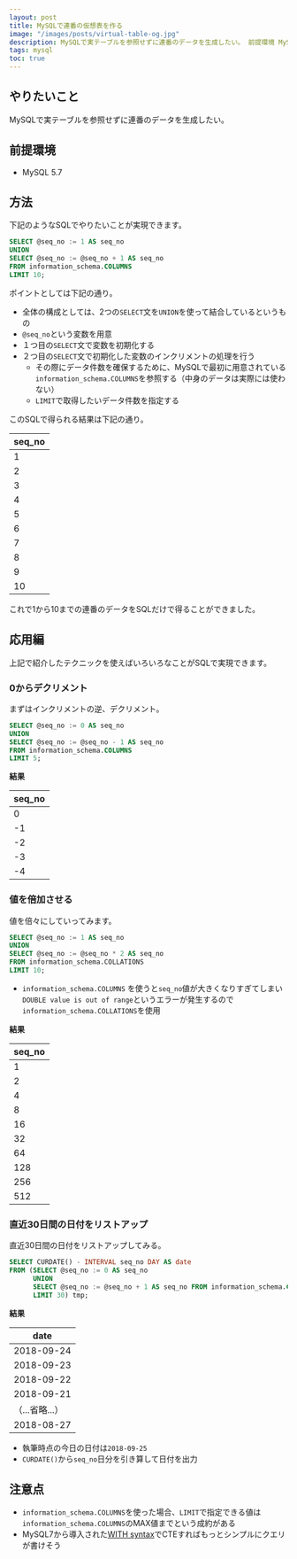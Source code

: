 ```yaml
---
layout: post
title: MySQLで連番の仮想表を作る
image: "/images/posts/virtual-table-og.jpg"
description: MySQLで実テーブルを参照せずに連番のデータを生成したい。 前提環境 MySQL 5.7 方法 下記のようなSQLでやりたいことが実現できます。 
tags: mysql
toc: true
---
```


## やりたいこと

MySQLで実テーブルを参照せずに連番のデータを生成したい。

## 前提環境

- MySQL 5.7

## 方法

下記のようなSQLでやりたいことが実現できます。

```sql
SELECT @seq_no := 1 AS seq_no
UNION
SELECT @seq_no := @seq_no + 1 AS seq_no
FROM information_schema.COLUMNS
LIMIT 10;
```

ポイントとしては下記の通り。

- 全体の構成としては、2つの`SELECT`文を`UNION`を使って結合しているというもの
- `@seq_no`という変数を用意
- １つ目の`SELECT`文で変数を初期化する
- ２つ目の`SELECT`文で初期化した変数のインクリメントの処理を行う
    - その際にデータ件数を確保するために、MySQLで最初に用意されている`information_schema.COLUMNS`を参照する（中身のデータは実際には使わない）
    - `LIMIT`で取得したいデータ件数を指定する

このSQLで得られる結果は下記の通り。

| seq_no |
| --- |
| 1 |
| 2 |
| 3 |
| 4 |
| 5 |
| 6 |
| 7 |
| 8 |
| 9 |
| 10 |

これで1から10までの連番のデータをSQLだけで得ることができました。

## 応用編

上記で紹介したテクニックを使えばいろいろなことがSQLで実現できます。

### 0からデクリメント

まずはインクリメントの逆、デクリメント。

```sql
SELECT @seq_no := 0 AS seq_no
UNION
SELECT @seq_no := @seq_no - 1 AS seq_no
FROM information_schema.COLUMNS
LIMIT 5;
```

**結果**

| seq_no |
| --- |
| 0 |
| -1 |
| -2 |
| -3 |
| -4 |

### 値を倍加させる

値を倍々にしていってみます。

```sql
SELECT @seq_no := 1 AS seq_no
UNION
SELECT @seq_no := @seq_no * 2 AS seq_no
FROM information_schema.COLLATIONS
LIMIT 10;
```

- `information_schema.COLUMNS` を使うと`seq_no`値が大きくなりすぎてしまい`DOUBLE value is out of range`というエラーが発生するので`information_schema.COLLATIONS`を使用


**結果**

| seq_no |
| --- |
| 1 |
| 2 |
| 4 |
| 8 |
| 16 |
| 32 |
| 64 |
| 128 |
| 256 |
| 512 |

### 直近30日間の日付をリストアップ

直近30日間の日付をリストアップしてみる。

```sql
SELECT CURDATE() - INTERVAL seq_no DAY AS date
FROM (SELECT @seq_no := 0 AS seq_no
      UNION
      SELECT @seq_no := @seq_no + 1 AS seq_no FROM information_schema.COLUMNS
      LIMIT 30) tmp;
```

**結果**

| date |
| --- |
| 2018-09-24 | 
| 2018-09-23 | 
| 2018-09-22 |
| 2018-09-21 |
| （...省略...） | 
| 2018-08-27 | 
 
- 執筆時点の今日の日付は`2018-09-25`
- `CURDATE()`から`seq_no`日分を引き算して日付を出力

## 注意点

- `information_schema.COLUMNS`を使った場合、`LIMIT`で指定できる値は`information_schema.COLUMNS`のMAX値までという成約がある
- MySQL7から導入された[WITH syntax](https://dev.mysql.com/doc/refman/8.0/en/with.html)でCTEすればもっとシンプルにクエリが書けそう
